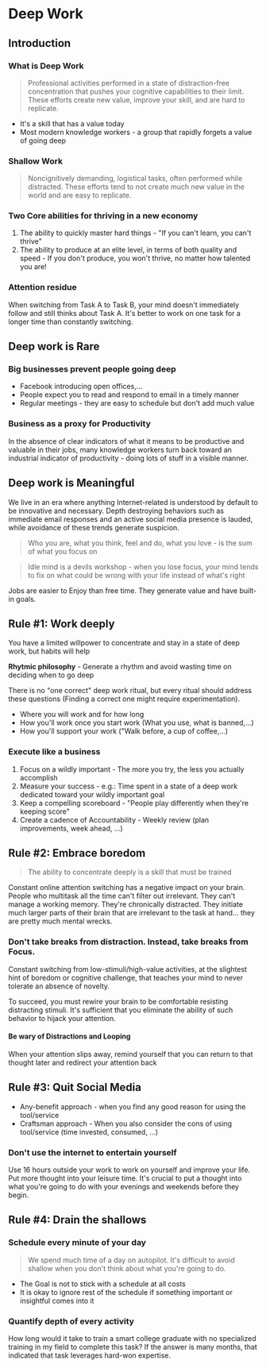 # Deep Work

## Introduction

### What is Deep Work
> Professional activities performed in a state of distraction-free concentration that pushes your cognitive capabilities to their limit. These efforts create new value, improve your skill, and are hard to replicate.

- It's a skill that has a value today
- Most modern knowledge workers - a group that rapidly forgets a value of going deep

### Shallow Work
> Noncignitively demanding, logistical tasks, often performed while distracted. These efforts tend to not create much new value in the world and are easy to replicate.

### Two Core abilities for thriving in a new economy

1. The ability to quickly master hard things - "If you can't learn, you can't thrive"
2. The ability to produce at an elite level, in terms of both quality and speed - If you don't produce, you won't thrive, no matter how talented you are!

### Attention residue

When switching from Task A to Task B, your mind doesn't immediately follow and still thinks about Task A. It's better to work on one task for a longer time than constantly switching.


## Deep work is Rare

### Big businesses prevent people going deep

- Facebook introducing open offices,...
- People expect you to read and respond to email in a timely manner
- Regular meetings - they are easy to schedule but don't add much value
  
### Business as a proxy for Productivity

In the absence of clear indicators of what it means to be productive and valuable in their jobs, many knowledge workers turn back toward an industrial indicator of productivity - doing lots of stuff in a visible manner.


## Deep work is Meaningful

We live in an era where anything Internet-related is understood by default to be innovative and necessary. Depth destroying behaviors such as immediate email responses and an active social media presence is lauded, while avoidance of these trends generate suspicion.

> Who you are, what you think, feel and do, what you love - is the sum of what you focus on

> Idle mind is a devils workshop - when you lose focus, your mind tends to fix on what could be wrong with your life instead of what's right

Jobs are easier to Enjoy than free time. They generate value and have built-in goals.


## Rule #1: Work deeply

You have a limited willpower to concentrate and stay in a state of deep work, but habits will help

**Rhytmic philosophy** - Generate a rhythm and avoid wasting time on deciding when to go deep

There is no "one correct" deep work ritual, but every ritual should address these questions (Finding a correct one might require experimentation).

- Where you will work and for how long
- How you'll work once you start work (What you use, what is banned,...)
- How you'll support your work ("Walk before, a cup of coffee,...)

### Execute like a business

1. Focus on a wildly important - The more you try, the less you actually accomplish
2. Measure your success - e.g.: Time spent in a state of a deep work dedicated toward your wildly important goal
3. Keep a compelling scoreboard - "People play differently when they're keeping score"
4. Create a cadence of Accountability - Weekly review (plan improvements, week ahead, ...)


## Rule #2: Embrace boredom

> The ability to concentrate deeply is a skill that must be trained

Constant online attention switching has a negative impact on your brain. People who multitask all the time can't filter out irrelevant. They can't manage a working memory. They're chronically distracted. They initiate much larger parts of their brain that are irrelevant to the task at hand... they are pretty much mental wrecks. 

### Don't take breaks from distraction. Instead, take breaks from Focus.

Constant switching from low-stimuli/high-value activities, at the slightest hint of boredom or cognitive challenge, that teaches your mind to never tolerate an absence of novelty.

To succeed, you must rewire your brain to be comfortable resisting distracting stimuli. It's sufficient that you eliminate the ability of such behavior to hijack your attention.

#### Be wary of Distractions and Looping

When your attention slips away, remind yourself that you can return to that thought later and redirect your attention back


## Rule #3: Quit Social Media

- Any-benefit approach - when you find any good reason for using the tool/service
- Craftsman approach - When you also consider the cons of using tool/service (time invested, consumed, ...)

### Don't use the internet to entertain yourself

Use 16 hours outside your work to work on yourself and improve your life. Put more thought into your leisure time.
It's crucial to put a thought into what you're going to do with your evenings and weekends before they begin.


## Rule #4: Drain the shallows

### Schedule every minute of your day
> We spend much time of a day on autopilot. It's difficult to avoid shallow when you don't think about what you're going to do.

- The Goal is not to stick with a schedule at all costs
- It is okay to ignore rest of the schedule if something important or insightful comes into it

### Quantify depth of every activity

How long would it take to train a smart college graduate with no specialized training in my field to complete this task? If the answer is many months, that indicated that task leverages hard-won expertise.
